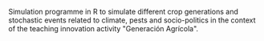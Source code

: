 Simulation programme in R to simulate different crop generations and stochastic events related to climate, pests and socio-politics in the context of the teaching innovation activity "Generación Agrícola".
